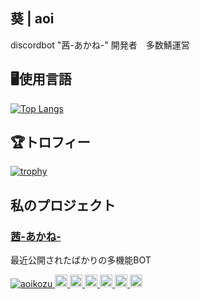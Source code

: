 ## 葵 | aoi
discordbot "茜-あかね-" 開発者　多数鯖運営
## 🖥️使用言語
[![Top Langs](https://github-readme-stats.vercel.app/api/top-langs/?username=aoikozu)](https://github.com/aoikozu/github-readme-stats)
## 🏆️トロフィー
[![trophy](https://github-profile-trophy.vercel.app/?username=aoikozu)](https://github.com/ryo-ma/github-profile-trophy)
## 私のプロジェクト
### <a href="https://aoikozu.github.io/akane/" target=window>茜-あかね-</a>
最近公開されたばかりの多機能BOT

<p align="left">
  <a href="https://github.com/aoikozu/aoikozu/">
    <img src="https://komarev.com/ghpvc/?username=aoikozu" alt="aoikozu" />
  </a>
  <a href="http://twitter.com/aoikozu">
    <img height="20" src="https://img.shields.io/twitter/follow/aoikozu?label=Twitter&logo=twitter&style=flat" />
  </a>
  <a href="https://github.com/aoikozu">
    <img height="20" src="https://img.shields.io/github/followers/aoikozu?label=follow&logo=github&style=flat" />
  </a>
  <a href="https://www.reddit.com/user/aoikozu">
    <img height="20" src="https://img.shields.io/reddit/user-karma/combined/aoikozu?label=Reddit&logo=reddit&style=flat" />
  </a>
  <a href="https://stackoverflow.com/users/5720201/aoikozu">
    <img height="20" src="https://img.shields.io/stackexchange/stackoverflow/r/5720201?label=StackOverflow&logo=stack-overflow&style=flat" />
  </a>
  <a href="http://qiita.com/aoikozu">
    <img height="20" src="https://qiita-badge.apiapi.app/s/aoikozu/posts.svg" />
  </a>
  <//qiita.com/aoikozu">
    <img height="20" src="https://qiita-badge.apiapi.app/s/aoikozu/contributions.svg" />
  </a>
</p>
